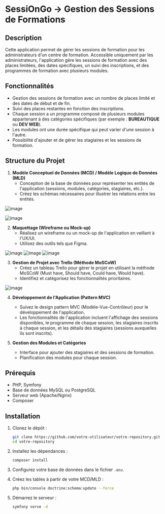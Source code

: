 # SessiOnGo -> Gestion des Sessions de Formations 

## Description
Cette application permet de gérer les sessions de formation pour les administrateurs d'un centre de formation. Accessible uniquement par les administrateurs, l'application gère les sessions de formation avec des places limitées, des dates spécifiques, un suivi des inscriptions, et des programmes de formation avec plusieurs modules.

## Fonctionnalités
- Gestion des sessions de formation avec un nombre de places limité et des dates de début et de fin.
- Suivi des places restantes en fonction des inscriptions.
- Chaque session a un programme composé de plusieurs modules appartenant à des catégories spécifiques (par exemple : **BUREAUTIQUE** ou **DEV WEB**).
- Les modules ont une durée spécifique qui peut varier d'une session à l'autre.
- Possibilité d'ajouter et de gérer les stagiaires et les sessions de formation.

## Structure du Projet
1. **Modèle Conceptuel de Données (MCD) / Modèle Logique de Données (MLD)**
   - Conception de la base de données pour représenter les entités de l'application (sessions, modules, catégories, stagiaires, etc.).
   - Créez les schémas nécessaires pour illustrer les relations entre les entités.

![image](https://github.com/user-attachments/assets/0dcbc7e0-9c2d-4519-b167-efb5cccb416e)

![image](https://github.com/user-attachments/assets/b64b4c2a-3c5a-4c50-be6b-5c4dc5f2c90d)


2. **Maquettage (Wireframe ou Mock-up)**
   - Réalisez un wireframe ou un mock-up de l'application en veillant à l'UX/UI.
   - Utilisez des outils tels que Figma.

![image](https://github.com/user-attachments/assets/ad6c1570-047d-401f-9934-89f94e693d2b)
![image](https://github.com/user-attachments/assets/657c959c-56e2-4cb8-b1b4-e373014498f9)
![image](https://github.com/user-attachments/assets/a4a287b0-e54a-4140-9f84-3d75a19354bb)


3. **Gestion de Projet avec Trello (Méthode MoSCoW)**
   - Créez un tableau Trello pour gérer le projet en utilisant la méthode MoSCoW (Must have, Should have, Could have, Would have).
   - Identifiez et catégorisez les fonctionnalités prioritaires.

![image](https://github.com/user-attachments/assets/87a706d1-ffa4-4884-a24f-67fd2e5f73ee)

4. **Développement de l'Application (Pattern MVC)**
   - Suivez le design pattern MVC (Modèle-Vue-Contrôleur) pour le développement de l'application.
   - Les fonctionnalités de l'application incluent l'affichage des sessions disponibles, le programme de chaque session, les stagiaires inscrits à chaque session, et les détails des stagiaires (sessions auxquelles ils sont inscrits).

5. **Gestion des Modules et Catégories**
   - Interface pour ajouter des stagiaires et des sessions de formation.
   - Planification des modules pour chaque session.


## Prérequis
- PHP, Symfony 
- Base de données MySQL ou PostgreSQL
- Serveur web (Apache/Nginx)
- Composer

## Installation
1. Clonez le dépôt :
   ```bash
   git clone https://github.com/votre-utilisateur/votre-repository.git
   cd votre-repository
   ```

2. Installez les dépendances :
   ```bash
   composer install
   ```

3. Configurez votre base de données dans le fichier `.env`.

4. Créez les tables à partir de votre MCD/MLD :
   ```bash
   php bin/console doctrine:schema:update --force
   ```

5. Démarrez le serveur :
   ```bash
   symfony serve -d 
